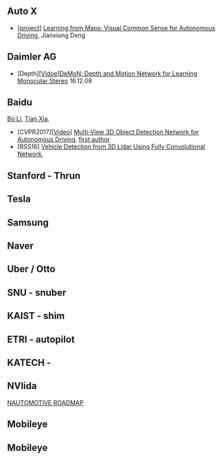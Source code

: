 

## Auto X
- [[project](http://www.cs.princeton.edu/~aseff/mapnet/)] [Learning from Maps: Visual Common Sense for Autonomous Driving](https://arxiv.org/pdf/1611.08583v1.pdf), Jianxiong Deng 

## Daimler AG

- [Depth][[Vidoe](http://lmb.informatik.uni-freiburg.de/people/ummenhof/depthmotionnet/)][DeMoN: Depth and Motion Network for Learning Monocular Stereo](https://arxiv.org/pdf/1612.02401.pdf) 16.12.08


## Baidu 

[Bo Li](http://prclibo.github.io/), [Tian Xia](https://scholar.google.com/citations?hl=en&user=A_mVzqAAAAAJ&view_op=list_works&sortby=pubdate), 

* [CVPR2017][[Video](http://3dimage.ee.tsinghua.edu.cn/download?filename=files/XiaozhiChen/mv3d/mv3d_kitti.webm)] [Multi-View 3D Object Detection Network for Autonomous Driving](https://arxiv.org/pdf/1611.07759.pdf), [first author](http://3dimage.ee.tsinghua.edu.cn/cxz)
* [RSS16] [Vehicle Detection from 3D Lidar Using Fully Convolutional Network](https://arxiv.org/pdf/1608.07916.pdf), 

## Stanford - Thrun



## Tesla



## Samsung



## Naver



## Uber / Otto



## SNU - snuber

## KAIST - shim


## ETRI - autopilot

## KATECH - 




## NVIida
[NAUTOMOTIVE ROADMAP](https://www.gputechconf.co.kr/assets/files/presentations/5-1330-1400_NVIDIA_Jeonghun_Cha.pdf)

## Mobileye


## Mobileye
